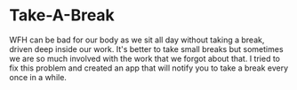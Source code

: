 # Take-A-Break
WFH can be bad for our body as we sit all day without taking a break, driven deep inside our work. It's better to take small breaks but sometimes we are so much involved with the work that we forgot about that. I tried to fix this problem and created an app that will notify you to take a break every once in a while.  
